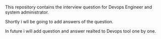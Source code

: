 
This repository contains the interview question for Devops Engineer and system administrator.

Shortly i wll be going to add answers of the question.

In future i will add question and answer realted to Devops tool one by one. 

